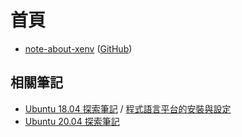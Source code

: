 
# 首頁

* [note-about-xenv](https://samwhelp.github.io/note-about-xenv/) ([GitHub](https://github.com/samwhelp/note-about-xenv))



## 相關筆記

* [Ubuntu 18.04 探索筆記](https://samwhelp.github.io/note-ubuntu-18.04/) / [程式語言平台的安裝與設定](https://samwhelp.github.io/note-ubuntu-18.04/read/howto/install-platform/)
* [Ubuntu 20.04 探索筆記](https://samwhelp.github.io/note-ubuntu-20.04/)
